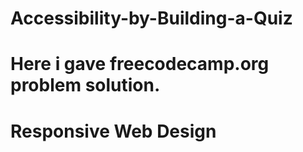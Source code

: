 # Accessibility-by-Building-a-Quiz
# Here i gave freecodecamp.org problem solution.
# Responsive Web Design

